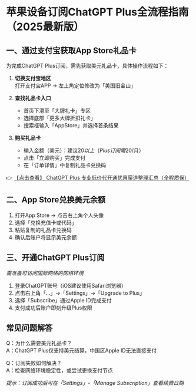 # 苹果设备订阅ChatGPT Plus全流程指南（2025最新版）

## 一、通过支付宝获取App Store礼品卡
为完成ChatGPT Plus订阅，需先获取美元礼品卡，具体操作流程如下：

1. **切换支付宝地区**  
   打开支付宝APP → 左上角定位修改为「美国旧金山」

2. **查找礼品卡入口**  
   - 首页下滑至「大牌礼卡」专区  
   - 选择底部「更多大牌折扣礼卡」  
   - 搜索框输入「AppStore」并选择首条结果

3. **购买礼品卡**  
   - 输入金额（美元）：建议$20以上（Plus订阅需$20/月）  
   - 点击「立即购买」完成支付  
   - 在「订单详情」中复制礼品卡兑换码

👉 [【点击查看】 ChatGPT Plus 专业低价代开通优惠渠道整理汇总（全程质保）](https://bit.ly/DaiKai)

## 二、App Store兑换美元余额
1. 打开App Store → 点击右上角个人头像  
2. 选择「兑换充值卡或代码」  
3. 粘贴复制的礼品卡兑换码  
4. 确认后账户将显示美元余额

## 三、开通ChatGPT Plus订阅
*需准备可访问国际网络的网络环境*

1. 登录ChatGPT账号（iOS建议使用Safari浏览器）  
2. 点击右上角「...」→「Settings」→「Upgrade to Plus」  
3. 选择「Subscribe」通过Apple ID完成支付  
4. 支付成功后账户即刻升级Plus权限

## 常见问题解答
Q：为什么需要美元礼品卡？  
A：ChatGPT Plus仅支持美元结算，中国区Apple ID无法直接支付

Q：订阅失败如何解决？  
A：检查网络环境稳定性，或尝试更换支付节点

*提示：订阅成功后可在「Settings」-「Manage Subscription」查看续费日期*